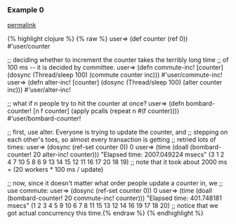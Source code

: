 ### Example 0
[permalink](#example-0)

{% highlight clojure %}
{% raw %}
user=> (def counter (ref 0))
#'user/counter

;; deciding whether to increment the counter takes the terribly long time
;; of 100 ms -- it is decided by committee.
user=> (defn commute-inc! [counter]
         (dosync (Thread/sleep 100) (commute counter inc)))
#'user/commute-inc!
user=> (defn alter-inc! [counter]
         (dosync (Thread/sleep 100) (alter counter inc)))
#'user/alter-inc!

;; what if n people try to hit the counter at once?
user=> (defn bombard-counter! [n f counter]
         (apply pcalls (repeat n #(f counter))))
#'user/bombard-counter!

;; first, use alter.  Everyone is trying to update the counter, and
;; stepping on each other's toes, so almost every transaction is getting
;; retried lots of times:
user=> (dosync (ref-set counter 0))
0
user=> (time (doall (bombard-counter! 20 alter-inc! counter)))
"Elapsed time: 2007.049224 msecs"
(3 1 2 4 7 10 5 8 6 9 13 14 15 12 11 16 17 20 18 19)
;; note that it took about 2000 ms = (20 workers * 100 ms / update)

;; now, since it doesn't matter what order people update a counter in, we
;; use commute:
user=> (dosync (ref-set counter 0))
0
user=> (time (doall (bombard-counter! 20 commute-inc! counter)))
"Elapsed time: 401.748181 msecs"
(1 2 3 4 5 9 10 6 7 8 11 15 13 12 14 16 19 17 18 20)
;; notice that we got actual concurrency this time.{% endraw %}
{% endhighlight %}


